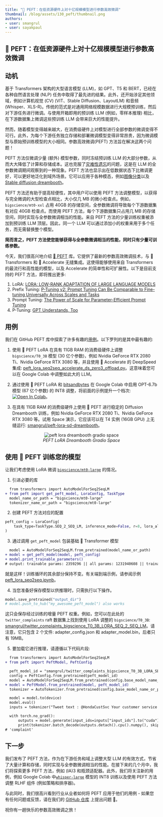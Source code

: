 ```yaml
---
title: "🤗 PEFT：在低资源硬件上对十亿规模模型进行参数高效微调"
thumbnail: /blog/assets/130_peft/thumbnail.png
authors:
- user: smangrul
- user: sayakpaul
---
```


## 🤗 PEFT：在低资源硬件上对十亿规模模型进行参数高效微调


## 动机

基于 Transformers 架构的大型语言模型 (LLM)，如 GPT、T5 和 BERT，已经在各种自然语言处理 (NLP) 任务中取得了最先进的结果。此外，还开始涉足其他领域，例如计算机视觉 (CV) (VIT、Stable Diffusion、LayoutLM) 和音频 (Whisper、XLS-R)。传统的范式是对通用网络规模数据进行大规模预训练，然后对下游任务进行微调。与使用开箱即用的预训练 LLM (例如，零样本推理) 相比，在下游数据集上微调这些预训练 LLM 会带来巨大的性能提升。

然而，随着模型变得越来越大，在消费级硬件上对模型进行全部参数的微调变得不可行。此外，为每个下游任务独立存储和部署微调模型变得非常昂贵，因为微调模型与原始预训练模型的大小相同。参数高效微调(PEFT) 方法旨在解决这两个问题！

PEFT 方法仅微调少量 (额外) 模型参数，同时冻结预训练 LLM 的大部分参数，从而大大降低了计算和存储成本。这也克服了[灾难性遗忘](https://arxiv.org/abs/1312.6211)的问题，这是在 LLM 的全参数微调期间观察到的一种现象。PEFT 方法也显示出在低数据状态下比微调更好，可以更好地泛化到域外场景。它可以应用于各种模态，例如[图像分类](https://github.com/huggingface/peft/tree/main/examples/image_classification)以及 [Stable diffusion dreambooth](https://github.com/huggingface/peft/tree/main/examples/lora_dreambooth)。

PEFT 方法还有助于提高轻便性，其中用户可以使用 PEFT 方法调整模型，以获得与完全微调的大型检查点相比，大小仅几 MB 的微小检查点。例如， `bigscience/mt0-xxl` 占用 40GB 的存储空间，全参数微调将导致每个下游数据集有对应 40GB 检查点。而使用 PEFT 方法，每个下游数据集只占用几 MB 的存储空间，同时实现与全参数微调相当的性能。来自 PEFT 方法的少量训练权重被添加到预训练 LLM 顶层。因此，同一个 LLM 可以通过添加小的权重来用于多个任务，而无需替换整个模型。

**简而言之，PEFT 方法使您能够获得与全参数微调相当的性能，同时只有少量可训练参数。**

今天，我们很高兴地介绍 [🤗 PEFT](https://github.com/huggingface/peft) 库。它提供了最新的参数高效微调技术，与 🤗 Transformers 和 🤗 Accelerate 无缝集成。这使得能够使用来自 Transformers 的最流行和高性能的模型，以及 Accelerate 的简单性和可扩展性。以下是目前支持的 PEFT 方法，即将推出更多:

1. LoRA: [LORA: LOW-RANK ADAPTATION OF LARGE LANGUAGE MODELS](https://arxiv.org/pdf/2106.09685.pdf)
2. Prefix Tuning: [P-Tuning v2: Prompt Tuning Can Be Comparable to Fine-tuning Universally Across Scales and Tasks](https://arxiv.org/pdf/2110.07602.pdf)
3. Prompt Tuning: [The Power of Scale for Parameter-Efficient Prompt Tuning](https://arxiv.org/pdf/2104.08691.pdf) 
4. P-Tuning: [GPT Understands, Too](https://arxiv.org/pdf/2103.10385.pdf) 

## 用例

我们在 GitHub PEFT 库中探索了许多有趣的[用例](https://github.com/huggingface/peft#use-cases)。以下罗列的是其中最有趣的:

1. 使用 🤗 PEFT LoRA 在具有 11GB RAM 的消费级硬件上调整 `bigscience/T0_3B` 模型 (30 亿个参数)，例如 Nvidia GeForce RTX 2080 Ti、Nvidia GeForce RTX 3080 等，并且使用 🤗 Accelerate 的 DeepSpeed 集成: [peft_lora_seq2seq_accelerate_ds_zero3_offload.py](https://github.com/huggingface/peft/blob/main/examples/conditional_generation/peft_lora_seq2seq_accelerate_ds_zero3_offload.py)。这意味着您可以在 Google Colab 中调整如此大的 LLM。

2. 通过使用 🤗 PEFT LoRA 和 [bitsandbytes](https://github.com/TimDettmers/bitsandbytes) 在 Google Colab 中启用 OPT-6.7b 模型 (67 亿个参数) 的 INT8 调整，将前面的示例提升一个档次: [![Open In Colab](https://colab.research.google.com/assets/colab-badge.svg)](https://colab.research.google.com/drive/1jCkpikz0J2o20FBQmYmAGdiKmJGOMo-o?usp=sharing)。

3. 在具有 11GB RAM 的消费级硬件上使用 🤗 PEFT 进行稳定的 Diffusion Dreambooth 训练，例如 Nvidia GeForce RTX 2080 Ti、Nvidia GeForce RTX 3080 等。试用 Space 演示，它应该可以在 T4 实例 (16GB GPU) 上无缝运行: [smangrul/peft-lora-sd-dreambooth](https://huggingface.co/spaces/smangrul/peft-lora-sd-dreambooth)。

<p align="center">
    <img src="https://huggingface.co/datasets/huggingface/documentation-images/resolve/main/peft/peft_lora_dreambooth_gradio_space.png" alt="peft lora dreambooth gradio space"><br>
    <em>PEFT LoRA Dreambooth Gradio Space</em>
</p>

## 使用 🤗 PEFT 训练您的模型

让我们考虑使用 LoRA 微调 [`bigscience/mt0-large`](https://huggingface.co/bigscience/mt0-large) 的情况。

1. 引进必要的库

```diff
  from transformers import AutoModelForSeq2SeqLM
+ from peft import get_peft_model, LoraConfig, TaskType
  model_name_or_path = "bigscience/mt0-large"
  tokenizer_name_or_path = "bigscience/mt0-large"
```

2. 创建 PEFT 方法对应的配置
```py
peft_config = LoraConfig(
    task_type=TaskType.SEQ_2_SEQ_LM, inference_mode=False, r=8, lora_alpha=32, lora_dropout=0.1
)
```

3. 通过调用 `get_peft_model` 包装基础 🤗 Transformer 模型
```diff
  model = AutoModelForSeq2SeqLM.from_pretrained(model_name_or_path)
+ model = get_peft_model(model, peft_config)
+ model.print_trainable_parameters()
# output: trainable params: 2359296 || all params: 1231940608 || trainable%: 0.19151053100118282
```

就是这样！训练循环的其余部分保持不变。有关端到端示例，请参阅示例 [peft_lora_seq2seq.ipynb](https://github.com/huggingface/peft/blob/main/examples/conditional_generation/peft_lora_seq2seq.ipynb)。

4. 当您准备好保存模型以供推理时，只需执行以下操作。
```py
model.save_pretrained("output_dir") 
# model.push_to_hub("my_awesome_peft_model") also works
```

这只会保存经过训练的增量 PEFT 权重。例如，您可以在此处的 `twitter_complaints` raft 数据集上找到使用 LoRA 调整的 `bigscience/T0_3B`: [smangrul/twitter_complaints_bigscience_T0_3B_LORA_SEQ_2_SEQ_LM](https://huggingface.co/smangrul/twitter_complaints_bigscience_T0_3B_LORA_SEQ_2_SEQ_LM)。请注意，它只包含 2 个文件: adapter_config.json 和 adapter_model.bin，后者只有 19MB。

5. 要加载它进行推理，请遵循以下代码片段:
```diff
  from transformers import AutoModelForSeq2SeqLM
+ from peft import PeftModel, PeftConfig

  peft_model_id = "smangrul/twitter_complaints_bigscience_T0_3B_LORA_SEQ_2_SEQ_LM"
  config = PeftConfig.from_pretrained(peft_model_id)
  model = AutoModelForSeq2SeqLM.from_pretrained(config.base_model_name_or_path)
+ model = PeftModel.from_pretrained(model, peft_model_id)
  tokenizer = AutoTokenizer.from_pretrained(config.base_model_name_or_path)

  model = model.to(device)
  model.eval()
  inputs = tokenizer("Tweet text : @HondaCustSvc Your customer service has been horrible during the recall process. I will never purchase a Honda again. Label :", return_tensors="pt")

  with torch.no_grad():
      outputs = model.generate(input_ids=inputs["input_ids"].to("cuda"), max_new_tokens=10)
      print(tokenizer.batch_decode(outputs.detach().cpu().numpy(), skip_special_tokens=True)[0])
# 'complaint'
```

## 下一步

我们发布了 PEFT 方法，作为在下游任务和域上调整大型 LLM 的有效方式，节省了大量计算和存储，同时实现与全参数微调相当的性能。在接下来的几个月中，我们将探索更多 PEFT 方法，例如 (IA)3 和瓶颈适配器。此外，我们将关注新的用例，例如 Google Colab 中[`whisper-large`](https://huggingface.co/openai/whisper-large) 模型的 INT8 训练以及使用 PEFT 方法调整 RLHF 组件 (例如策略和排序器)。

与此同时，我们很高兴看到行业从业者如何将 PEFT 应用于他们的用例 - 如果您有任何问题或反馈，请在我们的 [GitHub 仓库](https://github.com/huggingface/peft) 上提出问题 🤗。

祝你有一趟快乐的参数高效微调之旅！
